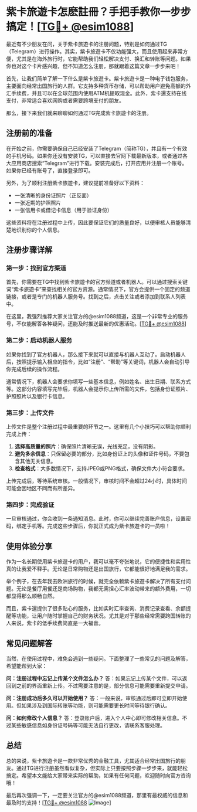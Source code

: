 # 紫卡旅遊卡怎麽註冊？手把手教你一步步搞定！[[TG💪+ @esim1088](https://t.me/s/esim1088)]

最近有不少朋友在问，关于紫卡旅遊卡的注册问题，特别是如何通过TG（Telegram）进行操作。其实，紫卡旅遊卡不仅功能强大，而且使用起来非常方便，尤其是在海外旅行时，它能帮助我们轻松解决支付、换汇和转账等问题。如果你也对这个卡片感兴趣，但不知道怎么注册，那就跟着这篇文章一步步来吧！

首先，让我们简单了解一下什么是紫卡旅遊卡。紫卡旅遊卡是一种电子钱包服务，主要面向经常出国旅行的人群。它支持多种货币存储，可以帮助用户避免高额的外汇手续费，并且可以在全球范围内使用ATM机提取现金。此外，紫卡還支持在线支付，非常适合喜欢网购或者需要跨境支付的朋友。

那么，接下来我们就来聊聊如何通过TG完成紫卡旅遊卡的注册。

## 注册前的准备

在开始之前，你需要确保自己已经安装了Telegram（简称TG），并且有一个有效的手机号码。如果你还没有安装TG，可以直接去官网下载最新版本，或者通过各大应用商店搜索“Telegram”进行下载。安装完成后，打开应用并注册一个账号。如果你已经有账号了，直接登录即可。

另外，为了顺利注册紫卡旅遊卡，建议提前准备好以下资料：
- 一张清晰的身份证照片（正反面）
- 一张近期的护照照片
- 一张信用卡或借记卡信息（用于验证身份）

这些资料将在注册过程中上传，因此要保证它们的质量良好，以便审核人员能够清楚地识别你的个人信息。

## 注册步骤详解

### 第一步：找到官方渠道

首先，你需要在TG中找到紫卡旅遊卡的官方频道或者机器人。可以通过搜索关键词“紫卡旅遊卡”来查找相关的官方资源。通常情况下，官方会提供一个固定的频道链接，或者是专门的机器人服务号。找到之后，点击关注或者添加到联系人列表中。

在这里，我强烈推荐大家关注官方的@esim1088频道，这是一个非常专业的服务号，不仅能解答各种疑问，还能及时推送最新的优惠活动。[[TG💪+ @esim1088](https://t.me/s/esim1088)]

### 第二步：启动机器人服务

如果你找到了官方机器人，那么接下来就可以直接与机器人互动了。启动机器人后，按照提示输入相应的指令，比如“注册”、“帮助”等关键词，机器人会自动引导你完成后续的操作流程。

通常情况下，机器人会要求你填写一些基本信息，例如姓名、出生日期、联系方式等。这部分内容填写完毕后，机器人会提示你上传所需的文件，包括身份证照片、护照照片以及银行卡信息。

### 第三步：上传文件

上传文件是整个注册过程中最重要的环节之一。这里有几个小技巧可以帮助你顺利完成上传：

1. **选择高质量的照片**：确保照片清晰无误，光线充足，没有阴影。
2. **避免多余信息**：只保留必要的部分，比如身份证上的头像和证件号码，不要包含其他无关信息。
3. **检查格式**：大多数情况下，支持JPEG或PNG格式，确保文件大小符合要求。

上传完成后，等待系统审核。一般情况下，审核时间不会超过24小时，具体时间可能会因地区不同而有所差异。

### 第四步：完成验证

一旦审核通过，你会收到一条通知消息。此时，你可以继续完善账户信息，设置密码，绑定手机等。完成这些步骤后，你就正式成为紫卡旅遊卡的一员啦！

## 使用体验分享

作为一名长期使用紫卡旅遊卡的用户，我可以毫不夸张地说，它的便捷性和实用性真的让我爱不释手。无论是日常购物还是出国旅行，它都能很好地满足我的需求。

举个例子，在去年我去欧洲旅行的时候，就完全依赖紫卡旅遊卡解决了所有支付问题。无论是餐厅用餐还是商场购物，我都无需担心汇率波动带来的额外费用，一切都显得那么顺畅自然。

而且，紫卡還提供了很多贴心的服务，比如实时汇率查询、消费记录查看、余额提醒等功能，让用户随时掌握自己的财务状况。尤其是对于那些经常需要跨国转账的人来说，紫卡的低手续费简直是一大福音。

## 常见问题解答

当然，在使用过程中，难免会遇到一些疑问。下面整理了一些常见的问题及解答，希望能帮到大家：

**问：注册过程中忘记上传某个文件怎么办？**
答：如果忘记上传某个文件，可以返回到之前的界面重新上传。不过需要注意的是，部分信息可能需要重新提交申请。

**问：注册成功后多久可以开始使用？**
答：一般来说，审核通过后即可立即开始使用。但如果涉及到国际转账等功能，则可能需要更长时间等待银行确认。

**问：如何修改个人信息？**
答：登录账户后，进入个人中心即可修改相关信息。不过某些敏感信息如身份证号码等可能无法自行更改，请联系客服处理。

## 总结

总的来说，紫卡旅遊卡是一款非常优秀的金融工具，尤其适合经常出国旅行的朋友。通过TG进行注册虽然看似复杂，但实际上只要按照步骤一步步来，就能轻松搞定。希望本文能给大家带来实际的帮助，如果有任何问题，欢迎随时向官方咨询哦！

最后再次强调一下，一定要关注官方的@esim1088频道，那里有最权威的信息和最及时的支持！[[TG💪+ @esim1088](https://t.me/s/esim1088) ![Image](https://i.postimg.cc/4NQfJmqS/Snipaste-2025-05-13-00-14-12.png)]